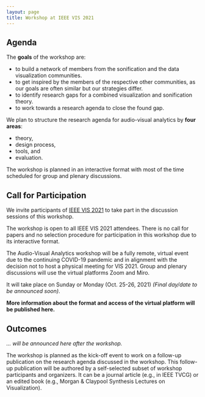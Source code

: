 ```yaml
---
layout: page
title: Workshop at IEEE VIS 2021
---
```


## Agenda

The **goals** of the workshop are:

* to build a network of members from the sonification and the data visualization communities.
* to get inspired by the members of the respective other communities, as our goals are often similar but our strategies differ.
* to identify research gaps for a combined visualization and sonification theory.
* to work towards a research agenda to close the found gap.

We plan to structure the research agenda for audio-visual analytics by **four areas**:
* theory,
* design process,
* tools, and
* evaluation.

The workshop is planned in an interactive format
with most of the time scheduled for group and plenary discussions.

## Call for Participation

We invite participants of [IEEE VIS 2021](http://ieeevis.org/year/2021/welcome) to take part in the discussion sessions of this workshop.

The workshop is open to all IEEE VIS 2021 attendees.
There is no call for papers and no selection procedure for participation in this workshop due to its interactive format.

The Audio-Visual Analytics workshop will be a fully remote, virtual event due to the continuing COVID-19 pandemic and in alignment with the decision not to host a physical meeting for VIS 2021.
Group and plenary discussions will use the virtual platforms Zoom and Miro.

It will take place on Sunday or Monday (Oct. 25-26, 2021) _(Final day/date to be announced soon)_.

**More information about the format and access of the virtual platform will be published here.**

## Outcomes

_... will be announced here after the workshop._

The workshop is planned as the kick-off event to work on a follow-up publication on the research agenda discussed in the workshop.
This follow-up publication will be authored by a self-selected subset of workshop participants and organizers.
It can be a journal article (e.g., in IEEE TVCG) or an edited book (e.g., Morgan & Claypool Synthesis Lectures on Visualization).
